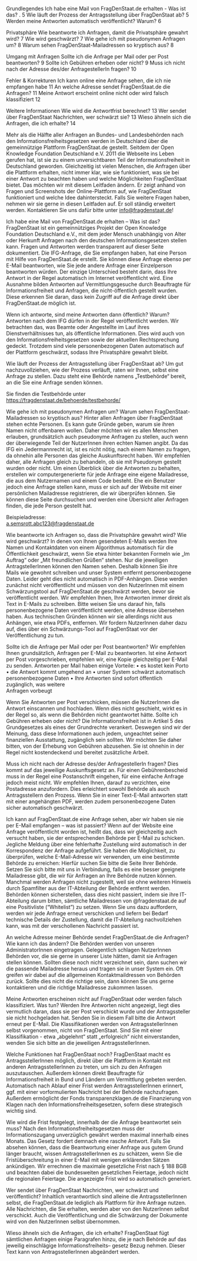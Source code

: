 Grundlegendes
Ich habe eine Mail von FragDenStaat.de erhalten - Was ist das? .	5
Wie läuft der Prozess der Antragsstellung über FragDenStaat ab?	5
Werden meine Antworten automatisch veröffentlicht? Warum?	6

Privatsphäre
Wie beantworte ich Anfragen, damit die Privatsphäre gewahrt wird?	7 
Wie wird geschwärzt?	7
Wie gehe ich mit pseudonymen Anfragen um? 	8
Warum sehen FragDenStaat-Mailadressen so kryptisch aus?	8

Umgang mit Anfragen
Sollte ich die Anfrage per Mail oder per Post beantworten?	9
Sollte ich Gebühren erheben oder nicht?	9
Muss ich nicht nach der Adresse des/der AnfragestellerIn fragen?	10

Fehler & Korrekturen
Ich kann online eine Anfrage sehen, die ich nie empfangen habe	11
An welche Adresse sendet FragDenStaat.de die Anfragen?	11
Meine Antwort erscheint online nicht oder wird falsch klassifiziert	12

Weitere Informationen
Wie wird die Antwortfrist berechnet?	13
Wer sendet über FragDenStaat Nachrichten, wer schwärzt sie?	13
Wieso ähneln sich die Anfragen, die ich erhalte?	14

Mehr als die Hälfte aller Anfragen an Bundes- und Landesbehörden nach den Informationsfreiheitsgesetzen werden in Deutschland über die gemeinnützige Plattform FragDenStaat.de gestellt.
Seitdem der Open Knowledge Foundation Deutschland e.V. 2011 die Webseite ins Leben gerufen hat, ist sie zu einem unversichtbaren Teil der Informationsfreiheit in Deutschland geworden.
Gleichzeitig ist vielen Menschen, die Anfragen über die Plattform erhalten, nicht immer klar, wie sie funktioniert, was sie bei einer Antwort zu beachten haben und welche Möglichkeiten FragDenStaat bietet.
Das möchten wir mit diesem Leitfaden ändern. Er zeigt anhand von Fragen und Screenshots der Online-Plattform auf, wie FragDenStaat funktioniert und welche Idee dahintersteckt. 
Falls Sie weitere Fragen haben, nehmen wir sie gerne in diesen Leitfaden auf. Er soll ständig erweitert werden. Kontaktieren Sie uns dafür bitte unter 
info@fragdenstaat.de!

Ich habe eine Mail von FragDenStaat.de erhalten – Was ist das?
FragDenStaat ist ein gemeinnütziges Projekt der Open Knowledge Foundation Deutschland e.V., mit dem jeder Mensch unabhängig von Alter oder Herkunft Anfragen nach den deutschen Informationsgesetzen stellen kann. Fragen und Antworten werden transparent auf dieser Seite dokumentiert.
Die IFG-Anfrage, die Sie empfangen haben, hat eine Person mit Hilfe von FragDenStaat.de erstellt. Sie können diese Anfrage ebenso per E-Mail beantworten, wie Sie jede andere Anfrage einer Einzelperson beantworten würden. Der einzige Unterschied besteht darin, dass Ihre Antwort in der Regel automatisch im Internet veröffentlicht wird. Eine Ausnahme bilden Antworten auf Vermittlungsgesuche durch Beauftragte für Informationsfreiheit und Anfragen, die nicht-öffentlich gestellt wurden. Diese erkennen Sie daran, dass kein Zugriff auf die Anfrage direkt über FragDenStaat.de möglich ist.

Wenn ich antworte, sind meine Antworten dann öffentlich? Warum?
Antworten nach dem IFG dürfen in der Regel veröffentlicht werden. Wir betrachten das, was Beamte oder Angestellte im Lauf ihres Dienstverhältnisses tun, als öffentliche Informationen. Dies wird auch von den Informationsfreiheitsgesetzen sowie der aktuellen Rechtsprechung gedeckt. Trotzdem sind viele personenbezogenen Daten automatisch auf der Plattform geschwärzt, sodass Ihre Privatsphäre gewahrt bleibt.

Wie läuft der Prozess der Antragsstellung über FragDenStaat ab?
Um gut nachzuvollziehen, wie der Prozess verläuft, raten wir Ihnen, selbst eine Anfrage zu stellen. Dazu steht eine Behörde namens „Testbehörde“ bereit, an die Sie eine Anfrage senden können.

Sie finden die Testbehörde unter
https://fragdenstaat.de/behoerde/testbehorde/

Wie gehe ich mit pseudonymen Anfragen um? Warum sehen FragDenStaat-Mailadressen so kryptisch aus?
Hinter allen Anfragen über FragDenStaat stehen echte Personen. Es kann gute Gründe geben, warum sie ihren Namen nicht offenbaren wollen. Daher möchten wir es allen Menschen erlauben, grundsätzlich auch pseudonyme Anfragen zu stellen, auch wenn der überwiegende Teil der NutzerInnen ihren echten Namen angibt. 
Da das IFG ein Jedermannrecht ist, ist es nicht nötig, nach einem Namen zu fragen, da ohnehin alle Personen das gleiche Auskunftsrecht haben. Wir empfehlen daher, alle Anfragen gleich zu behandeln, ob sie mit Pseudonym gestellt wurden oder nicht.
Um einen Überblick über die Antworten zu behalten, erstellen wir computergenerierte für jede Anfrage eine eigene Mailadresse, die aus dem Nutzernamen und einem Code besteht. Ehe ein Benutzer jedoch eine Anfrage stellen kann, muss er sich auf der Website mit einer persönlichen Mailadresse registrieren, die wir überprüfen können. Sie können diese Seite durchsuchen und werden eine Übersicht aller Anfragen finden, die jede Person gestellt hat.

Beispieladresse:      
a.semsrott.abc123@fragdenstaat.de

Wie beantworte ich Anfragen so, dass die Privatsphäre gewahrt wird? Wie wird geschwärzt?
In denen von Ihnen gesendeten E-Mails werden Ihre Namen und Kontaktdaten von einem Algorithmus automatisch für die Öffentlichkeit geschwärzt, wenn Sie etwa hinter bekannten Formeln wie „Im Auftrag“ oder „Mit freundlichen Grüßen“ stehen. Nur die jeweiligen AntragstellerInnen können den Namen sehen.
Deshalb können Sie ihre Mails wie gewohnt schreiben und unser System entfernt personenbezogene Daten. Leider geht dies nicht automatisch in PDF-Anhängen. Diese werden zunächst nicht veröffentlicht und müssen von den NutzerInnen mit einem Schwärzungstool auf FragDenStaat.de geschwärzt werden, bevor sie veröffentlicht werden. Wir empfehlen Ihnen, Ihre Antworten immer direkt als Text in E-Mails zu schreiben.
Bitte weisen Sie uns darauf hin, falls personenbezogene Daten veröffentlicht werden, eine Adresse übersehen haben. Aus technischen Gründen können wir sie allerdings nicht aus Anhängen, wie etwa PDFs, entfernen. Wir fordern NutzerInnen daher dazu auf, dies über ein Schwärzungs-Tool auf FragDenStaat vor der Veröffentlichung zu tun.

Sollte ich die Anfrage per Mail oder per Post beantworten?
Wir empfehlen Ihnen  grundsätzlich, Anfragen per E-Mail zu beantworten. Ist eine Antwort per Post vorgeschrieben, empfehlen wir, eine Kopie gleichzeitig per E-Mail zu senden.
Antworten per Mail haben einige Vorteile:
•	es kostet kein Porto
•	die Antwort kommt umgehend an
•	unser System schwärzt automatisch personenbezogene Daten
•	Ihre Antworten sind sofort öffentlich zugänglich, was weitere  
	Anfragen vorbeugt

Wenn Sie Antworten per Post verschicken, müssen die NutzerInnen die Antwort einscannen und hochladen. Wenn dies nicht geschieht, wirkt es in der Regel so, als wenn die Behörden nicht geantwortet hätte. 
Sollte ich Gebühren erheben oder nicht?
Die Informationsfreiheit ist in Artikel 5 des Grundgesetzes als eines der Grundrechte verankert. Deswegen sind wir der Meinung, dass diese Informationen auch jedem, ungeachtet seiner finanziellen Ausstattung, zugänglich sein sollten. Wir möchten Sie daher bitten, von der Erhebung von Gebühren abzusehen. Sie ist ohnehin in der Regel nicht kostendeckend und bereitet zusätzliche Arbeit.

Muss ich nicht nach der Adresse des/der AnfragestellerIn fragen?
Dies kommt auf das jeweilige Auskunftsgesetz an. Für einen Gebührenbescheid muss in der Regel eine Postanschrift eingehen, für eine einfache Anfrage jedoch meist nicht. Wir empfehlen Ihnen, darauf zu verzichten, eine Postadresse anzufordern. Dies erleichtert sowohl Behörde als auch Antragsstellern den Prozess.
Wenn Sie in einer Text-E-Mail antworten statt mit einer angehängten PDF, 
werden zudem personenbezogene Daten sicher automatisch geschwärzt.

Ich kann auf FragDenStaat.de eine Anfrage sehen, aber wir haben sie nie per E-Mail empfangen – was ist passiert?
Wenn auf der Website eine Anfrage veröffentlicht worden ist, heißt das, dass wir gleichzeitig auch versucht haben, sie der entsprechenden Behörde per E-Mail zu schicken. Jegliche Meldung über eine fehlerhafte Zustellung wird automatisch in der Korrespondenz der Anfrage aufgeführt. Sie haben die Möglichkeit, zu überprüfen, welche E-Mail-Adresse wir verwenden, um eine bestimmte Behörde zu erreichen: Hierfür suchen Sie bitte die Seite Ihrer Behörde. Setzen Sie sich bitte mit uns in Verbindung, falls es eine besser geeignete Mailadresse gibt, die wir für Anfragen an Ihre Behörde nutzen können.
Manchmal werden Anfragen nicht zugestellt, weil sie ohne weiteren Hinweis durch Spamfilter aus der IT-Abteilung der Behörde entfernt werden. Behörden können sicherstellen, dass dies nicht passiert, indem sie ihre IT-Abteilung darum bitten, sämtliche Mailadressen von @fragdenstaat.de auf eine Positivliste (“Whitelist”) zu setzen.
Wenn Sie uns dazu auffordern, werden wir jede Anfrage erneut verschicken und liefern bei Bedarf technische Details der Zustellung, damit die IT-Abteilung nachvollziehen kann, was mit der verschollenen Nachricht passiert ist.

An welche Adresse meiner Behörde sendet FragDenStaat.de die Anfragen? Wie kann ich das ändern?
Die Behörden werden von unseren AdministratorInnen eingetragen. Gelegentlich schlagen NutzerInnen Behörden vor, die sie gerne in unserer Liste hätten, damit sie Anfragen stellen können. Sollten diese noch nicht verzeichnet sein, dann suchen wir die passende  Mailadresse heraus und tragen sie in unser System ein. Oft greifen wir dabei auf die allgemeinen Kontaktmaildressen von Behörden zurück. Sollte dies nicht die richtige sein, dann können Sie uns gerne kontaktieren und die richtige Mailadresse zukommen lassen.

Meine Antworten erscheinen nicht auf FragDenStaat oder werden falsch klassifiziert. Was tun?
Werden Ihre Antworten nicht angezeigt, liegt dies vermutlich daran, dass sie per Post verschickt wurde und der Antragssteller sie nicht hochgeladen hat. Senden Sie in diesem Fall bitte die Antwort erneut per E-Mail.
Die Klassifikationen werden von AntragsstellerInnen selbst vorgenommen, nicht von FragDenStaat. Sind Sie mit einer Klassifikation - etwa „abgelehnt“ statt „erfolgreich“ nicht einverstanden, wenden Sie sich bitte an die jeweiligen AntragsstellerInnen.

Welche Funktionen hat FragDenStaat noch?
FragDenStaat macht es AntragsstellerInnen möglich, direkt über die Plattform in Kontakt mit anderen AntragsstellerInnen zu treten, um sich zu den Anfragen auszutauschen. Außerdem können direkt Beauftragte für Informationsfreiheit in Bund und Ländern um Vermittlung gebeten werden. Automatisch nach Ablauf einer Frist werden AntragsstellerInnen erinnert, ggf. mit einer vorformulierten Nachricht bei der Behörde nachzufragen. Außerdem ermöglicht der Fonds transparenzklagen.de die Finanzierung von Klagen nach den Informationsfreiheitsgesetzen, sofern diese strategisch wichtig sind.

Wie wird die Frist festgelegt, innerhalb der die Anfrage beantwortet sein muss?
Nach den Informationsfreiheitsgesetzen muss der Informationszugang unverzüglich gewährt werden maximal innerhalb eines Monats.
Das Gesetz fordert demnach eine rasche Antwort. Falls Sie absehen können, dass die Beantwortung einer Anfrage aus gutem Grund länger braucht, wissen AntragsstellerInnen es zu schätzen, wenn Sie die Fristüberschreitung in einer E-Mail mit wenigen erklärenden Sätzen ankündigen.
Wir errechnen die maximale gesetzliche Frist nach § 188 BGB und beachten dabei die bundesweiten gesetzlichen Feiertage, jedoch nicht die regionalen Feiertage. Die angezeigte Frist wird so automatisch generiert.

Wer sendet über FragDenStaat Nachrichten, wer schwärzt und veröffentlicht?
Inhaltlich verantwortlich sind alleine die AntragsstellerInnen selbst, die FragDenStaat.de lediglich als Plattform für ihre Anfrage nutzen. Alle Nachrichten, die Sie erhalten, werden aber von den NutzerInnen selbst verschickt. Auch die Veröffentlichung und die Schwärzung der Dokumente wird von den NutzerInnen selbst übernommen.

Wieso ähneln sich die Anfragen, die ich erhalte?
FragDenStaat fügt sämtlichen Anfragen einige Paragrafen hinzu, die je nach Behörde auf das jeweilig einschlägige Informationsfreiheits–
gesetz Bezug nehmen. Dieser Text kann von AntragsstellerInnen 
abgeändert werden.
